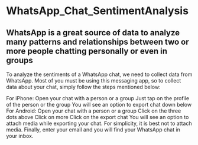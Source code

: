 # WhatsApp_Chat_SentimentAnalysis
## WhatsApp is a great source of data to analyze many patterns and relationships between two or more people chatting personally or even in groups
To analyze the sentiments of a WhatsApp chat, we need to collect data from WhatsApp. Most of you must be using this messaging app, so to collect data about your chat, simply follow the steps mentioned below:

For iPhone:
Open your chat with a person or a group
Just tap on the profile of the person or the group
You will see an option to export chat down below
For Android:
Open your chat with a person or a group 
Click on the three dots above 
Click on more
Click on the export chat
You will see an option to attach media while exporting your chat. For simplicity, it is best not to attach media. Finally, enter your email and you will find your WhatsApp chat in your inbox.
